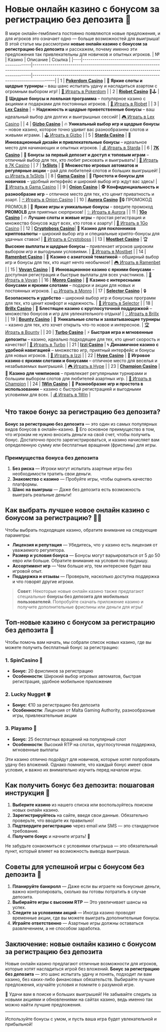 # Новые онлайн казино с бонусом за регистрацию без депозита 🎰

В мире онлайн-гемблинга постоянно появляются новые предложения, и для игроков это означает одно — больше возможностей для выигрыша! В этой статье мы рассмотрим **новые онлайн казино с бонусом за регистрацию без депозита** и расскажем, почему именно эти предложения так привлекательны для новичков и опытных игроков.
| №  | Казино                                             | Описание                                                                                                                                                  | Ссылка                                                                                  |
|----|----------------------------------------------------|-----------------------------------------------------------------------------------------------------------------------------------------------------------|-----------------------------------------------------------------------------------------|
| 1  | **[Pokerdom Casino](https://brandplay.link/Bxg7SC7H)**       | 🎉 **Яркие слоты и щедрые турниры** – ваш шанс испытать удачу и насладиться азартом с огромным выбором игр!                                                 | [🎲 Играть в Pokerdom](https://brandplay.link/Bxg7SC7H)                                 |
| 2  | **[Riobet Casino](https://brandplay.link/dtx89f2L)** 🌟🕹️      | 🎁 **Щедрые бонусы и лояльная программа** – популярное казино с акциями и подарками для постоянных игроков.                                                 | [💎 Играть в Riobet](https://brandplay.link/dtx89f2L)                                   |
| 3  | **[Lex Casino](https://brandplay.link/2HFTmBc8)**            | ⭐ **Надежность и щедрые приветственные бонусы** – ваш идеальный выбор для долгих и выигрышных сессий!                                                       | [🎮 Играть в Lex Casino](https://brandplay.link/2HFTmBc8)                               |
| 4  | **[Gizbo Casino](https://gizbo-tea02.com/c8e962e89)**        | 🔥 **Уникальный выбор игр и щедрые бонусы** – новое казино, которое точно удивит вас разнообразием слотов и живыми играми.                                  | [🕹️ Играть в Gizbo](https://gizbo-tea02.com/c8e962e89)                                 |
| 5  | **[Starda Casino](https://brandplay.link/cpFQbWKn)**         | 🌈 **Инновационный дизайн и привлекательные бонусы** – идеальное место для начинающих и опытных игроков.                                                     | [💰 Играть в Starda](https://brandplay.link/cpFQbWKn)                                   |
| 6  | **[7K Casino](https://brandplay.link/dd46bNgD)**             | 💸 **Бонусы за первый депозит и доступ к топовым играм** – отличный выбор для тех, кто любит рисковать и выигрывать!                                        | [🔗 Играть в 7K Casino](https://brandplay.link/dd46bNgD)                                |
| 7  | **[1xSlots](https://brandplay.link/R4xfxqdm)**               | 🎲 **Множество игровых автоматов и регулярные акции** – рай для любителей слотов и больших выигрышей!                                                       | [💵 Играть в 1xSlots](https://brandplay.link/R4xfxqdm)                                  |
| 8  | **[Gama Casino](https://brandplay.link/zrZpLFTP)**           | 🎉 **Простота и бонусы для новичков** – удобный интерфейс и широкий выбор игр ждут вас здесь!                                                               | [🔑 Играть в Gama Casino](https://brandplay.link/zrZpLFTP)                              |
| 9  | **[Onion Casino](https://obclk001-2d.top/click?offer_id=986&partner_id=10542&landing_id=1798&utm_medium=affiliate&sub_1=oncasino3)** | 🕵️ **Конфиденциальность и разнообразие игр** – отличное место для тех, кто ценит приватность и азарт.                                                       | [🃏 Играть в Onion Casino](https://obclk001-2d.top/click?offer_id=986&partner_id=10542&landing_id=1798&utm_medium=affiliate&sub_1=oncasino3) |
| 10 | **[Aurora Casino](https://10trafic-stat2.com/click/668546566bcc6313411604c7/6766/15114/subaccount?promocode=PROMOLB)** 🌌🔒 ПРОМОКОД PROMOLB | 🌟 **Яркие игры и уникальные бонусы** – введите промокод **PROMOLB** для приятных сюрпризов!                                                                  | [✨ Играть в Aurora](https://10trafic-stat2.com/click/668546566bcc6313411604c7/6766/15114/subaccount?promocode=PROMOLB) |
| 11 | **[1Go Casino](https://1go-ircp01.com/ce015f410)**           | 🔥 **Лучшие слоты и живые игры** – простая регистрация и множество бонусов ждут всех, кто готов к азарту!                                                   | [🤑 Играть в 1Go Casino](https://1go-ircp01.com/ce015f410)                              |
| 12 | **[Cryptoboss Casino](https://cryptobossc.online/d847bcfa9)**| 🚀 **Казино для поклонников криптовалюты** – широкий выбор игр и специальные крипто-бонусы для удачных ставок!                                              | [💎 Играть в Cryptoboss](https://cryptobossc.online/d847bcfa9)                          |
| 13 | **[Mostbet Casino](https://ktbtis024ifqfn0mst.com/beQs)**    | 🏆 **Высокие выплаты и щедрые бонусы** – привлекает игроков широким выбором игр и выгодными условиями.                                                      | [🎰 Играть в Mostbet](https://ktbtis024ifqfn0mst.com/beQs)                              |
| 14 | **[Ramenbet Casino](https://get.saltyram.com/ru/registration?apkpop=0&partner=p24970p3296034p5526)** | 🍜 **Казино с азиатской тематикой** – обширный выбор игр и бонусы для тех, кто ищет нечто необычное!                                                        | [🎮 Играть в Ramenbet](https://get.saltyram.com/ru/registration?apkpop=0&partner=p24970p3296034p5526) |
| 15 | **[Vovan Casino](https://vovan.site/d098ab058)**             | 🌠 **Инновационное казино с яркими бонусами** – доступная регистрация и быстрые выплаты для всех участников.                                                | [🎲 Играть в Vovan](https://vovan.site/d098ab058)                                      |
| 16 | **[Monro Casino](https://mnr-ircp01.com/c3ce72a2c)**         | 🎈 **Казино с интересными бонусами и яркими слотами** – подарки и акции для новых и постоянных игроков.                                                    | [💵 Играть в Monro](https://mnr-ircp01.com/c3ce72a2c)                                  |
| 17 | **[Selector Casino](https://gosel.cam/SELVK)**               | 🔒 **Безопасность и удобство** – широкий выбор игр и бонусных программ для тех, кто ценит комфорт и надежность.                                             | [🔗 Играть в Selector](https://gosel.cam/SELVK)                                        |
| 18 | **[Brillx Casino](https://brillx.pub/BRIVK)**                | 💎 **Блестящее казино с круглосуточной поддержкой** – множество бонусов и игр для увлекательного отдыха!                                                   | [💡 Играть в Brillx](https://brillx.pub/BRIVK)                                         |
| 19 | **[Bounty Casino](https://bounty-casino.de/BOVK)**           | 🎁 **Уникальные слоты и захватывающие турниры** – казино для тех, кто хочет открыть что-то новое и интересное.                                             | [🏆 Играть в Bounty](https://bounty-casino.de/BOVK)                                    |
| 20 | **[Turbo Casino](https://turbo-casino.pro/TURVK)**           | ⚡ **Быстрая игра и мгновенные депозиты** – казино, идеально подходящее для тех, кто ценит скорость и качество!                                             | [🚀 Играть в Turbo](https://turbo-casino.pro/TURVK)                                    |
| 21 | **[Izzi Casino](https://izzi-fr03.com/ca7c8a7b7)**           | 🌀 **Динамичное казино с удобной навигацией** – множество игр, приятный интерфейс и бонусы для новых игроков.                                              | [💸 Играть в Izzi](https://izzi-fr03.com/ca7c8a7b7)                                    |
| 22 | **[Hype Casino](https://hypekaz.com/dc2f44ad0)**             | 🎊 **Игровое казино с яркими слотами и бонусами** – отличное место для веселья и незабываемых выигрышей.                                                   | [🎮 Играть в Hype](https://hypekaz.com/dc2f44ad0)                                      |
| 23 | **[Champion Casino](https://champcasino.ink/pobeda/doa-hats?p80412p305331p112c)** | 🏅 **Казино для чемпионов** – привлекает регулярными турнирами и большим выбором слотов для любителей азартных игр.                                        | [🥇 Играть в Champion](https://champcasino.ink/pobeda/doa-hats?p80412p305331p112c)      |
| 24 | **[1Win Casino](https://brandplay.link/6F5VqbyZ)**           | 🎯 **Разнообразие игр и простота в использовании** – казино с быстрой регистрацией и выгодными условиями для всех.                                        | [💰 Играть в 1Win](https://brandplay.link/6F5VqbyZ)                                     |

## Что такое бонус за регистрацию без депозита?

**Бонус за регистрацию без депозита** — это один из самых популярных видов бонусов в онлайн-казино. 🎁 Его основное преимущество в том, что игрокам не нужно вносить деньги на свой счет, чтобы получить бонус. Достаточно просто зарегистрироваться, и казино начисляет вам определенную сумму или бесплатные вращения (фриспины) для игры. 

### Преимущества бонуса без депозита
1. **Без риска** — Игроки могут испытать азартные игры без необходимости тратить свои деньги.
2. **Знакомство с казино** — Пробуйте игры, чтобы оценить качество платформы.
3. **Шанс на выигрыш** — Даже без депозита есть возможность выиграть реальные деньги!

## Как выбрать лучшее новое онлайн казино с бонусом за регистрацию? 🕵️‍♂️

Чтобы выбрать подходящее казино, обратите внимание на следующие параметры:

- **Лицензия и репутация** — Убедитесь, что у казино есть лицензия от уважаемого регулятора.
- **Размер и условия бонуса** — Бонусы могут варьироваться от 5 до 50 евро или больше. Обратите внимание на условия по отыгрышу.
- **Ассортимент игр** — Чем больше игр, тем интереснее будет ваш игровой опыт.
- **Поддержка и отзывы** — Проверьте, насколько доступна поддержка и что говорят другие игроки.

> **Совет**: Некоторые новые онлайн казино также предлагают специальные **бонусы без депозита для мобильных пользователей**. Попробуйте скачать приложение казино и получите дополнительные фриспины или деньги для игры!

## Топ-новые казино с бонусом за регистрацию без депозита 🌟

Чтобы помочь вам начать, мы собрали список новых казино, где вы можете получить бесплатный бонус за регистрацию:

### 1. **SpinCasino** 🎡
- **Бонус**: 20 фриспинов за регистрацию
- **Особенности**: Широкий выбор игровых автоматов, быстрая регистрация, удобное мобильное приложение

### 2. **Lucky Nugget** 🍀
- **Бонус**: €10 за регистрацию без депозита
- **Особенности**: Лицензия от Malta Gaming Authority, разнообразные игры, привлекательные акции

### 3. **Playamo** 🎰
- **Бонус**: 25 бесплатных вращений на популярный слот
- **Особенности**: Высокий RTP на слотах, круглосуточная поддержка, мгновенные выплаты

Эти казино отлично подойдут для новичков, которые хотят попробовать удачу без вложений. Однако помните, что каждый бонус имеет свои условия, и важно их внимательно изучить перед началом игры.

## Как получить бонус без депозита: пошаговая инструкция 📝

1. **Выберите казино** из нашего списка или воспользуйтесь поиском новых онлайн казино.
2. **Зарегистрируйтесь** на сайте, введя свои данные. Обязательно проверьте, что вводите их правильно!
3. **Подтвердите регистрацию** через email или SMS — это стандартное требование.
4. **Получите бонус** и начните играть! 🎉

Не забудьте ознакомиться с условиями отыгрыша — это обязательный пункт, который влияет на возможность вывода выигрыша.

## Советы для успешной игры с бонусом без депозита 🎯

1. **Планируйте банкролл** — Даже если вы играете на бонусные деньги, важно контролировать, сколько вы готовы потратить в случае депозита.
2. **Выбирайте игры с высоким RTP** — Это увеличивает шансы на успех.
3. **Следите за условиями акций** — Иногда казино проводят временные акции, где вы можете выиграть дополнительные бонусы.
4. **Играйте ответственно** — Азартные игры должны оставаться развлечением, а не способом заработка.

## Заключение: новые онлайн казино с бонусом за регистрацию без депозита

Новые онлайн казино предлагают отличные возможности для игроков, которые хотят насладиться игрой без вложений. **Бонус за регистрацию без депозита** — это шанс испытать удачу и понять, подходит ли вам казино, без каких-либо финансовых обязательств. Выбирайте лучшие предложения, изучайте условия и помните о разумной игре.

🎲 Удачи вам в поиске и больших выигрышей! Не забывайте следить за новыми акциями и обновлениями на сайтах казино, ведь именно так можно найти лучшие предложения.

---

Используйте бонусы с умом, и пусть ваша игра будет увлекательной и прибыльной!
